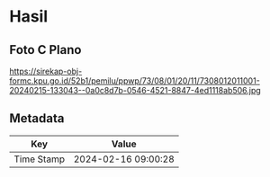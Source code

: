 # Hasil

## Foto C Plano

https://sirekap-obj-formc.kpu.go.id/52b1/pemilu/ppwp/73/08/01/20/11/7308012011001-20240215-133043--0a0c8d7b-0546-4521-8847-4ed1118ab506.jpg


## Metadata

| Key        | Value               |
| ---------- | ------------------- |
| Time Stamp | 2024-02-16 09:00:28 |



